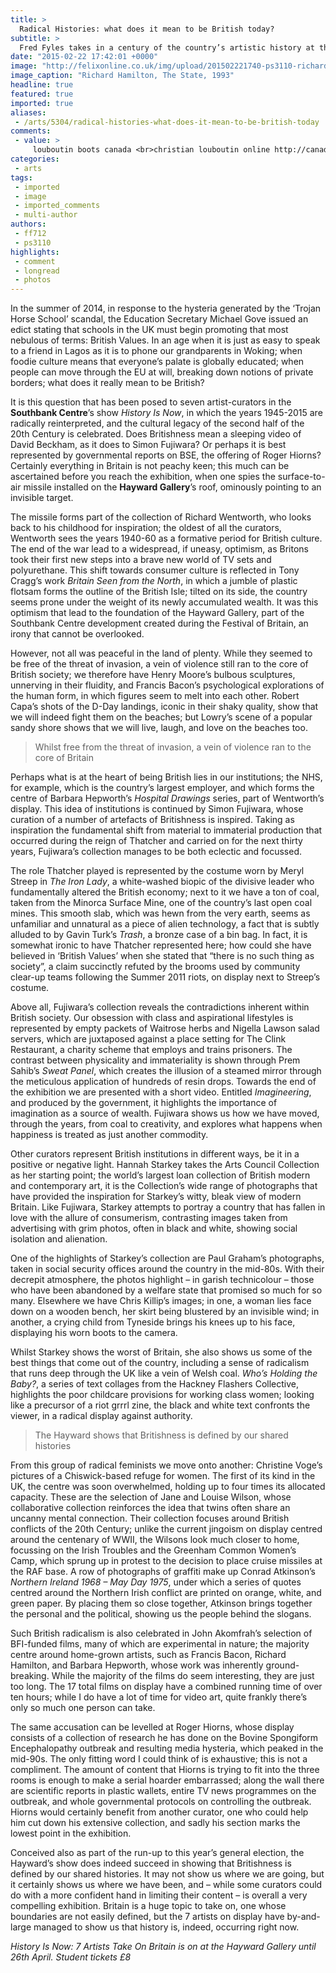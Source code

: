 ```yaml
---
title: >
  Radical Histories: what does it mean to be British today?
subtitle: >
  Fred Fyles takes in a century of the country’s artistic history at the Hayward Gallery
date: "2015-02-22 17:42:01 +0000"
image: "http://felixonline.co.uk/img/upload/201502221740-ps3110-richard-hamilton,-the-state,1993.-©-tate,-london-2014,-dacs-2014a.jpg"
image_caption: "Richard Hamilton, The State, 1993"
headline: true
featured: true
imported: true
aliases:
 - /arts/5304/radical-histories-what-does-it-mean-to-be-british-today
comments:
 - value: >
     louboutin boots canada <br>christian louboutin online http://canadachristianlouboutin.blogspot.com/,absolutory prepossession <br>meroceriteroshiduckies nfl LIMITED Los Angeles Rams Bradley Marquez Jerseys cheap Seattle Seahawks Doug Baldwin Jerseys nfl YOUTH New York Giants Ereck Flowers Jerseys cheap Carolina Panthers Chris Scott Jerseys Detroit Lions Michael Burton WOMEN Jerseys WOMEN Atlanta Falcons Robert Alford Jerseys ,rhythmist pyrometamorphic <br>nonloyalpreamplifiercellarway nfl Washington Redskins Dashon Goldson Jerseys cheap nfl WOMEN Chicago Bears Willie Young Jerseys cheap nfl Chicago Bears Omar Bolden Jerseys WOMEN Carolina Panthers Corey Brown Jerseys nfl YOUTH San Francisco 49ers Eric Reid Jerseys Philadelphia Eagles Cody Parkey Jerseys Wholesale ,unscaling checkbooks <br>redingotesimontalcer Monogram Fringe College Suede Shoulder Bag New Orleans Saints Max Unger YOUTH Jerseys celine mini ponyhair trapeze bag Air Jordan 8 (VIII) Femme Blanc/Gris pas cher Tampa Bay Buccaneers Mike Jenkins Jerseys Wh
categories:
 - arts
tags:
 - imported
 - image
 - imported_comments
 - multi-author
authors:
 - ff712
 - ps3110
highlights:
 - comment
 - longread
 - photos
---
```


In the summer of 2014, in response to the hysteria generated by the ‘Trojan Horse School’ scandal, the Education Secretary Michael Gove issued an edict stating that schools in the UK must begin promoting that most nebulous of terms: British Values. In an age when it is just as easy to speak to a friend in Lagos as it is to phone our grandparents in Woking; when foodie culture means that everyone’s palate is globally educated; when people can move through the EU at will, breaking down notions of private borders; what does it really mean to be British?

It is this question that has been posed to seven artist-curators in the __Southbank Centre__’s show _History Is Now_, in which the years 1945-2015 are radically reinterpreted, and the cultural legacy of the second half of the 20th Century is celebrated. Does Britishness mean a sleeping video of David Beckham, as it does to Simon Fujiwara? Or perhaps it is best represented by governmental reports on BSE, the offering of Roger Hiorns? Certainly everything in Britain is not peachy keen; this much can be ascertained before you reach the exhibition, when one spies the surface-to-air missile installed on the __Hayward Gallery__’s roof, ominously pointing to an invisible target.

The missile forms part of the collection of Richard Wentworth, who looks back to his childhood for inspiration; the oldest of all the curators, Wentworth sees the years 1940-60 as a formative period for British culture. The end of the war lead to a widespread, if uneasy, optimism, as Britons took their first new steps into a brave new world of TV sets and polyurethane. This shift towards consumer culture is reflected in Tony Cragg’s work _Britain Seen from the North_, in which a jumble of plastic flotsam forms the outline of the British Isle; tilted on its side, the country seems prone under the weight of its newly accumulated wealth. It was this optimism that lead to the foundation of the Hayward Gallery, part of the Southbank Centre development created during the Festival of Britain, an irony that cannot be overlooked.

However, not all was peaceful in the land of plenty. While they seemed to be free of the threat of invasion, a vein of violence still ran to the core of British society; we therefore have Henry Moore’s bulbous sculptures, unnerving in their fluidity, and Francis Bacon’s psychological explorations of the human form, in which figures seem to melt into each other. Robert Capa’s shots of the D-Day landings, iconic in their shaky quality, show that we will indeed fight them on the beaches; but Lowry’s scene of a popular sandy shore shows that we will live, laugh, and love on the beaches too.

> Whilst free from the threat of invasion, a vein of violence ran to the core of Britain

Perhaps what is at the heart of being British lies in our institutions; the NHS, for example, which is the country’s largest employer, and which forms the centre of Barbara Hepworth’s _Hospital Drawings_ series, part of Wentworth’s display. This idea of institutions is continued by Simon Fujiwara, whose curation of a number of artefacts of Britishness is inspired. Taking as inspiration the fundamental shift from material to immaterial production that occurred during the reign of Thatcher and carried on for the next thirty years, Fujiwara’s collection manages to be both eclectic and focussed.

The role Thatcher played is represented by the costume worn by Meryl Streep in _The Iron Lady_, a white-washed biopic of the divisive leader who fundamentally altered the British economy; next to it we have a ton of coal, taken from the Minorca Surface Mine, one of the country’s last open coal mines. This smooth slab, which was hewn from the very earth, seems as unfamiliar and unnatural as a piece of alien technology, a fact that is subtly alluded to by Gavin Turk’s _Trash_, a bronze case of a bin bag. In fact, it is somewhat ironic to have Thatcher represented here; how could she have believed in ‘British Values’ when she stated that “there is no such thing as society”, a claim succinctly refuted by the brooms used by community clear-up teams following the Summer 2011 riots, on display next to Streep’s costume.

Above all, Fujiwara’s collection reveals the contradictions inherent within British society. Our obsession with class and aspirational lifestyles is represented by empty packets of Waitrose herbs and Nigella Lawson salad servers, which are juxtaposed against a place setting for The Clink Restaurant, a charity scheme that employs and trains prisoners. The contrast between physicality and immateriality is shown through Prem Sahib’s _Sweat Panel_, which creates the illusion of a steamed mirror through the meticulous application of hundreds of resin drops. Towards the end of the exhibition we are presented with a short video. Entitled _Imagineering_, and produced by the government, it highlights the importance of imagination as a source of wealth. Fujiwara shows us how we have moved, through the years, from coal to creativity, and explores what happens when happiness is treated as just another commodity.

Other curators represent British institutions in different ways, be it in a positive or negative light. Hannah Starkey takes the Arts Council Collection as her starting point; the world’s largest loan collection of British modern and contemporary art, it is the Collection’s wide range of photographs that have provided the inspiration for Starkey’s witty, bleak view of modern Britain. Like Fujiwara, Starkey attempts to portray a country that has fallen in love with the allure of consumerism, contrasting images taken from advertising with grim photos, often in black and white, showing social isolation and alienation.

One of the highlights of Starkey’s collection are Paul Graham’s photographs, taken in social security offices around the country in the mid-80s. With their decrepit atmosphere, the photos highlight – in garish technicolour – those who have been abandoned by a welfare state that promised so much for so many. Elsewhere we have Chris Killip’s images; in one, a woman lies face down on a wooden bench, her skirt being blustered by an invisible wind; in another, a crying child from Tyneside brings his knees up to his face, displaying his worn boots to the camera.

Whilst Starkey shows the worst of Britain, she also shows us some of the best things that come out of the country, including a sense of radicalism that runs deep through the UK like a vein of Welsh coal. _Who’s Holding the Baby?_, a series of text collages from the Hackney Flashers Collective, highlights the poor childcare provisions for working class women; looking like a precursor of a riot grrrl zine, the black and white text confronts the viewer, in a radical display against authority.

> The Hayward shows that Britishness is defined by our shared histories

From this group of radical feminists we move onto another: Christine Voge’s pictures of a Chiswick-based refuge for women. The first of its kind in the UK, the centre was soon overwhelmed, holding up to four times its allocated capacity. These are the selection of Jane and Louise Wilson, whose collaborative collection reinforces the idea that twins often share an uncanny mental connection. Their collection focuses around British conflicts of the 20th Century; unlike the current jingoism on display centred around the centenary of WWII, the Wilsons look much closer to home, focussing on the Irish Troubles and the Greenham Common Women’s Camp, which sprung up in protest to the decision to place cruise missiles at the RAF base. A row of photographs of graffiti make up Conrad Atkinson’s _Northern Ireland 1968 – May Day 1975_, under which a series of quotes centred around the Northern Irish conflict are printed on orange, white, and green paper. By placing them so close together, Atkinson brings together the personal and the political, showing us the people behind the slogans.

Such British radicalism is also celebrated in John Akomfrah’s selection of BFI-funded films, many of which are experimental in nature; the majority centre around home-grown artists, such as Francis Bacon, Richard Hamilton, and Barbara Hepworth, whose work was inherently ground-breaking. While the majority of the films do seem interesting, they are just too long. The 17 total films on display have a combined running time of over ten hours; while I do have a lot of time for video art, quite frankly there’s only so much one person can take.

The same accusation can be levelled at Roger Hiorns, whose display consists of a collection of research he has done on the Bovine Spongiform Encephalopathy outbreak and resulting media hysteria, which peaked in the mid-90s. The only fitting word I could think of is exhaustive; this is not a compliment. The amount of content that Hiorns is trying to fit into the three rooms is enough to make a serial hoarder embarrassed; along the wall there are scientific reports in plastic wallets, entire TV news programmes on the outbreak, and whole governmental protocols on controlling the outbreak. Hiorns would certainly benefit from another curator, one who could help him cut down his extensive collection, and sadly his section marks the lowest point in the exhibition.

Conceived also as part of the run-up to this year’s general election, the Hayward’s show does indeed succeed in showing that Britishness is defined by our shared histories. It may not show us where we are going, but it certainly shows us where we have been, and – while some curators could do with a more confident hand in limiting their content – is overall a very compelling exhibition. Britain is a huge topic to take on, one whose boundaries are not easily defined, but the 7 artists on display have by-and-large managed to show us that history is, indeed, occurring right now.

_History Is Now: 7 Artists Take On Britain is on at the Hayward Gallery until 26th April. Student tickets £8_
